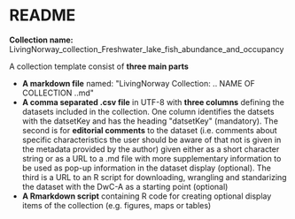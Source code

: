 # README

**Collection name:** LivingNorway_collection_Freshwater_lake_fish_abundance_and_occupancy

A collection template consist of **three main parts** 

* **A markdown file** named: "LivingNorway Collection: .. NAME OF COLLECTION ..md"
* **A comma separated .csv file** in UTF-8 with **three columns** defining the datasets included in the collection. One column identifies the datsets with  the datsetKey and has the heading "datsetKey" (mandatory). The second is for **editorial comments** to the dataset (i.e. comments about specific characteristics the user should be aware of that not is given in the metadata provided by the author) given either as a short character string or as a URL to a .md file with more supplementary information to be used as pop-up information in the dataset display (optional). The third is a URL to an R script for downloading, wrangling and standarizing the dataset with the DwC-A as a starting point (optional)
* **A Rmarkdown script** containing R code for creating optional display items of the collection (e.g. figures, maps or tables)